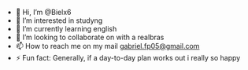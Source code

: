 - 👋 Hi, I’m @Bielx6
- 👀 I’m interested in studyng
- 🌱 I’m currently learning english
- 💞️ I’m looking to collaborate on with a realbras  
- 📫 How to reach me on my mail gabriel.fp05@gmail.com
- ⚡ Fun fact: Generally, if a day-to-day plan works out i really so happy 

<!---
Bielx6/Bielx6 is a ✨ special ✨ repository because its `README.md` (this file) appears on your GitHub profile.
You can click the Preview link to take a look at your changes.
--->
